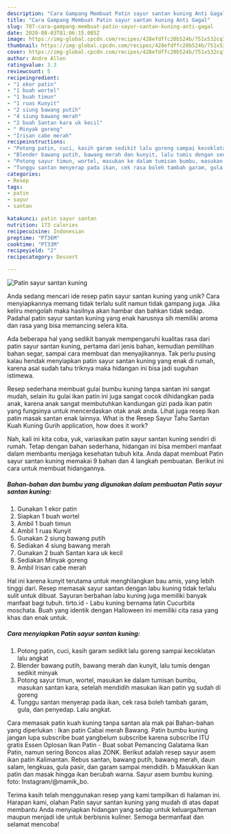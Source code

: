 ```yaml
---
description: "Cara Gampang Membuat Patin sayur santan kuning Anti Gagal"
title: "Cara Gampang Membuat Patin sayur santan kuning Anti Gagal"
slug: 707-cara-gampang-membuat-patin-sayur-santan-kuning-anti-gagal
date: 2020-08-03T01:06:15.085Z
image: https://img-global.cpcdn.com/recipes/428efdffc20b524b/751x532cq70/patin-sayur-santan-kuning-foto-resep-utama.jpg
thumbnail: https://img-global.cpcdn.com/recipes/428efdffc20b524b/751x532cq70/patin-sayur-santan-kuning-foto-resep-utama.jpg
cover: https://img-global.cpcdn.com/recipes/428efdffc20b524b/751x532cq70/patin-sayur-santan-kuning-foto-resep-utama.jpg
author: Andre Allen
ratingvalue: 3.3
reviewcount: 5
recipeingredient:
- "1 ekor patin"
- "1 buah wortel"
- "1 buah timun"
- "1 ruas Kunyit"
- "2 siung bawang putih"
- "4 siung bawang merah"
- "2 buah Santan kara uk kecil"
- " Minyak goreng"
- "Irisan cabe merah"
recipeinstructions:
- "Potong patin, cuci, kasih garam sedikit lalu goreng sampai kecoklatan lalu angkat"
- "Blender bawang putih, bawang merah dan kunyit, lalu tumis dengan sedikit minyak"
- "Potong sayur timun, wortel, masukan ke dalam tumisan bumbu, masukan santan kara, setelah mendidih masukan ikan patin yg sudah di goreng"
- "Tunggu santan menyerap pada ikan, cek rasa boleh tambah garam, gula, dan penyedap. Lalu angkat."
categories:
- Resep
tags:
- patin
- sayur
- santan

katakunci: patin sayur santan 
nutrition: 173 calories
recipecuisine: Indonesian
preptime: "PT36M"
cooktime: "PT33M"
recipeyield: "2"
recipecategory: Dessert

---
```



![Patin sayur santan kuning](https://img-global.cpcdn.com/recipes/428efdffc20b524b/751x532cq70/patin-sayur-santan-kuning-foto-resep-utama.jpg)

Anda sedang mencari ide resep patin sayur santan kuning yang unik? Cara menyiapkannya memang tidak terlalu sulit namun tidak gampang juga. Jika keliru mengolah maka hasilnya akan hambar dan bahkan tidak sedap. Padahal patin sayur santan kuning yang enak harusnya sih memiliki aroma dan rasa yang bisa memancing selera kita.

Ada beberapa hal yang sedikit banyak mempengaruhi kualitas rasa dari patin sayur santan kuning, pertama dari jenis bahan, kemudian pemilihan bahan segar, sampai cara membuat dan menyajikannya. Tak perlu pusing kalau hendak menyiapkan patin sayur santan kuning yang enak di rumah, karena asal sudah tahu triknya maka hidangan ini bisa jadi suguhan istimewa.

Resep sederhana membuat gulai bumbu kuning tanpa santan ini sangat mudah, selain itu gulai ikan patin ini juga sangat cocok dihidangkan pada anak, karena anak sangat membutuhkan kandungan gizi pada ikan patin yang fungsinya untuk mencerdaskan otak anak anda. Lihat juga resep Ikan patin masak santan enak lainnya. What is the Resep Sayur Tahu Santan Kuah Kuning Gurih application, how does it work?


Nah, kali ini kita coba, yuk, variasikan patin sayur santan kuning sendiri di rumah. Tetap dengan bahan sederhana, hidangan ini bisa memberi manfaat dalam membantu menjaga kesehatan tubuh kita. Anda dapat membuat Patin sayur santan kuning memakai 9 bahan dan 4 langkah pembuatan. Berikut ini cara untuk membuat hidangannya.

<!--inarticleads1-->

##### Bahan-bahan dan bumbu yang digunakan dalam pembuatan Patin sayur santan kuning:

1. Gunakan 1 ekor patin
1. Siapkan 1 buah wortel
1. Ambil 1 buah timun
1. Ambil 1 ruas Kunyit
1. Gunakan 2 siung bawang putih
1. Sediakan 4 siung bawang merah
1. Gunakan 2 buah Santan kara uk kecil
1. Sediakan  Minyak goreng
1. Ambil Irisan cabe merah


Hal ini karena kunyit terutama untuk menghilangkan bau amis, yang lebih tinggi dari. Resep memasak sayur santan dengan labu kuning tidak terlalu sulit untuk dibuat. Sayuran berbahan labu kuning juga memiliki banyak manfaat bagi tubuh. tirto.id - Labu kuning bernama latin Cucurbita moschata. Buah yang identik dengan Halloween ini memiliki cita rasa yang khas dan enak untuk. 

<!--inarticleads2-->

##### Cara menyiapkan Patin sayur santan kuning:

1. Potong patin, cuci, kasih garam sedikit lalu goreng sampai kecoklatan lalu angkat
1. Blender bawang putih, bawang merah dan kunyit, lalu tumis dengan sedikit minyak
1. Potong sayur timun, wortel, masukan ke dalam tumisan bumbu, masukan santan kara, setelah mendidih masukan ikan patin yg sudah di goreng
1. Tunggu santan menyerap pada ikan, cek rasa boleh tambah garam, gula, dan penyedap. Lalu angkat.


Cara memasak patin kuah kuning tanpa santan ala mak pai Bahan-bahan yang diperlukan : Ikan patin Cabai merah Bawang. Patin bumbu kuning jangan lupa subscribe buat yangbelum subscribe karena subscribe ITU gratis Essen Oplosan Ikan Patin - Buat sobat Pemancing Galatama Ikan Patin, namun sering Boncos alias ZONK. Berikut adalah resep sayur asem ikan patin Kalimantan. Rebus santan, bawang putih, bawang merah, daun salam, lengkuas, gula pasir, dan garam sampai mendidih. b Masukkan ikan patin dan masak hingga ikan berubah warna. Sayur asem bumbu kuning. foto: Instagram/@mamik_bo. 

Terima kasih telah menggunakan resep yang kami tampilkan di halaman ini. Harapan kami, olahan Patin sayur santan kuning yang mudah di atas dapat membantu Anda menyiapkan hidangan yang sedap untuk keluarga/teman maupun menjadi ide untuk berbisnis kuliner. Semoga bermanfaat dan selamat mencoba!
